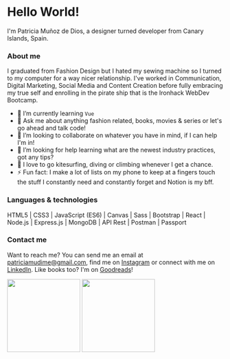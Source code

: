 # Hello World!

I'm Patricia Muñoz de Dios, a designer turned developer from Canary Islands, Spain.

### About me

I graduated from Fashion Design but I hated my sewing machine so I turned to my computer for a way nicer relationship.
I've worked in Communication, Digital Marketing, Social Media and Content Creation before fully embracing my true self and enrolling in the pirate ship that is the Ironhack WebDev Bootcamp.

- 🌱  I’m currently learning `Vue`
- 💬  Ask me about anything fashion related, books, movies & series or let's go ahead and talk code!
- 👯  I’m looking to collaborate on whatever you have in mind, if I can help I'm in!
- 🤔  I’m looking for help learning what are the newest industry practices, got any tips?
- :muscle:  I love to go kitesurfing, diving or climbing whenever I get a chance.
- :zap:  Fun fact: I make a lot of lists on my phone to keep at a fingers touch the stuff I constantly need and constantly forget and Notion is my bff.


### Languages & technologies

HTML5 | CSS3 | JavaScript (ES6) | Canvas | Sass | Bootstrap | React | Node.js | Express.js | MongoDB | API Rest | Postman | Passport

### Contact me

Want to reach me? You can send me an email at patriciamudime@gmail.com, find me on [Instagram](https://www.instagram.com/patriciamdm/) or connect with me on [LinkedIn](https://www.linkedin.com/in/patriciamudime/). Like books too? I'm on [Goodreads](https://www.goodreads.com/patriciamdm)!



<div >
  <img height="170px" src="https://github-readme-stats.vercel.app/api?username=patriciamdm&show_icons=true&theme=algolia&icon_color=f4cd7c&hide_border=true" />
  <img height="170px" src="https://github-readme-stats.vercel.app/api/top-langs/?username=patriciamdm&layout=compact&theme=algolia&hide_border=true" />
</div>

<!--- [![Patricia's GitHub Stats](https://github-readme-stats.vercel.app/api?username=patriciamdm&show_icons=true&theme=ayu-mirage)](https://github.com/patriciamdm/github-readme) [![Top Langs](https://github-readme-stats.vercel.app/api/top-langs/?username=patriciamdm&layout=compact&theme=ayu-mirage)](https://github.com/patriciamdm/github-readme) --->

<!--- 
- 🔭 I’m currently working on ...
- 🌱 I’m currently learning ...
- 👯 I’m looking to collaborate on ...
- 🤔 I’m looking for help with ...
- 💬 Ask me about ...
- 📫 How to reach me: ...
- 😄 Pronouns: ...
- ⚡ Fun fact: ...
--->

<!--- [<img src="https://now-playing-codestackr.vercel.app/api/spotify-playing" alt="codeSTACKr Spotify Playing" width="350" />](https://open.spotify.com/user/swyqyimdc12jajde4vpwd2x1b) --->
